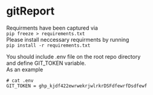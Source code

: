 # gitReport

Requirments have been captured via  
`pip freeze > requirements.txt`  
Please install neccessary requirments by running  
`pip install -r requirements.txt`

You should include .env file on the root repo directory  
and define GIT_TOKEN variable.  
As an example
```
# cat .env
GIT_TOKEN = ghp_kjdf422ewrwekrjwlrkrDSFdfewrfDsdfewf
```